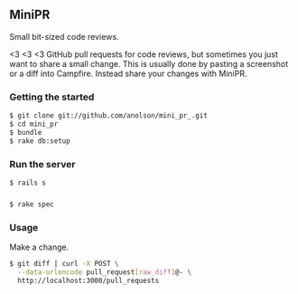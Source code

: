 ## MiniPR

Small bit-sized code reviews.

<3 <3 <3 GitHub pull requests for code reviews, but sometimes you just want to share a small change.  This is usually done by pasting a screenshot or a diff into Campfire.  Instead share your changes with MiniPR.

### Getting the started

```sh
$ git clone git://github.com/anolson/mini_pr_.git
$ cd mini_pr
$ bundle
$ rake db:setup
```

### Run the server

```sh
$ rails s
```

###

```sh
$ rake spec
```

### Usage

Make a change.

```sh
$ git diff | curl -X POST \
  --data-urlencode pull_request[raw_diff]@- \
  http://localhost:3000/pull_requests
```




